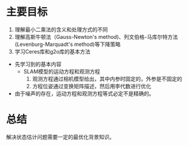 # 主要目标
1. 理解最小二乘法的含义和处理方式的不同
2. 理解高斯牛顿法（Gauss-Newton's method)、列文伯格-马库尔特方法(Levenburg-Marquadt's method)等下降策略
3. 学习Ceres库和g2o库的基本方法


* 先学习到的基本内容
  * SLAM模型的运动方程和观测方程
    1. 观测方程通过相机模型给出，其中内参时固定的，外参是不固定的
    2. 方程位姿通过变换矩阵描述，然后用李代数进行优化
* 由于噪声的存在，运动方程和观测方程等式必定不是精确的。

# 总结
解决状态估计问题需要一定的最优化背景知识。

